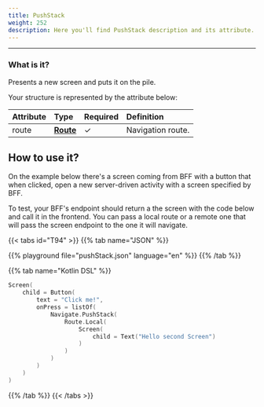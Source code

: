 ```yaml
---
title: PushStack
weight: 252
description: Here you'll find PushStack description and its attribute.
---
```


---

### What is it?

Presents a new screen and puts it on the pile.

Your structure is represented by the attribute below:

| **Attribute** | **Type**                                       | Required | **Definition**    |
| :------------ | :--------------------------------------------- | :------- | :---------------- |
| route         | [**Route**](/api/actions/navigate/route/) | ✓        | Navigation route. |

## How to use it?

On the example below there's a screen coming from BFF with a button that when clicked, open a new server-driven activity with a screen specified by BFF.

To test, your BFF's endpoint should return a the screen with the code below and call it in the frontend. You can pass a local route or a remote one that will pass the screen endpoint to the one it will navigate.

{{< tabs id="T94" >}}
{{% tab name="JSON" %}}

<!-- json-playground:pushStack.json
{
  "_beagleComponent_" : "beagle:screenComponent",
  "child" : {
    "_beagleComponent_" : "beagle:button",
    "text" : "Click me!",
    "onPress" : [ {
      "_beagleAction_" : "beagle:pushStack",
      "route" : {
        "screen" : {
          "_beagleComponent_" : "beagle:screenComponent",
          "child" : {
            "_beagleComponent_" : "beagle:text",
            "text" : "Hello second Screen"
          }
        }
      }
    } ]
  }
}
-->

{{% playground file="pushStack.json" language="en" %}}
{{% /tab %}}

{{% tab name="Kotlin DSL" %}}

```kotlin
Screen(
    child = Button(
        text = "Click me!",
        onPress = listOf(
            Navigate.PushStack(
                Route.Local(
                    Screen(
                        child = Text("Hello second Screen")
                    )
                )
            )
        )
    )
)
```

{{% /tab %}}
{{< /tabs >}}
